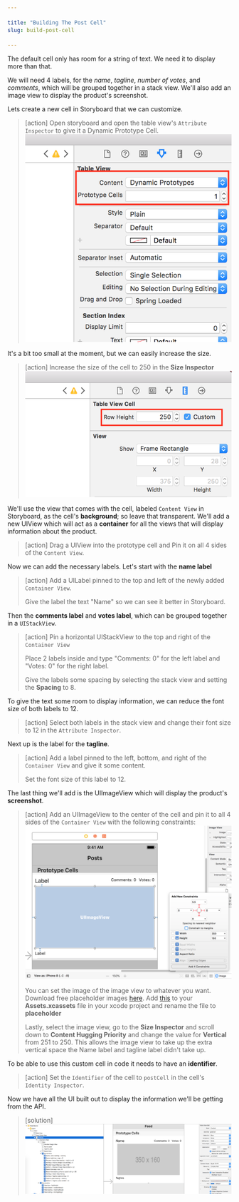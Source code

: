 ```yaml
---

title: "Building The Post Cell"
slug: build-post-cell

---
```


The default cell only has room for a string of text. We need it to display more than that.

We will need 4 labels, for the _name_, _tagline_, _number of votes_, and _comments_, which will be grouped together in a stack view. We'll also add an image view to display the product's screenshot.

Lets create a new cell in Storyboard that we can customize.

> [action]
> Open storyboard and open the table view's `Attribute Inspector` to give it a Dynamic Prototype Cell.
> ![Prototype Cell](assets/dynamic-prototype-cell.png)

It's a bit too small at the moment, but we can easily increase the size.

> [action]
> Increase the size of the cell to 250 in the **Size Inspector**
> ![Increase Cell Size](assets/cell-size.png)

We'll use the view that comes with the cell, labeled `Content View` in Storyboard, as the cell's **background**; so leave that transparent. We'll add a new UIView which will act as a **container** for all the views that will display information about the product.

> [action]
> Drag a UIView into the prototype cell and Pin it on all 4 sides of the `Content View`.

Now we can add the necessary labels. Let's start with the **name label**

> [action]
> Add a UILabel pinned to the top and left of the newly added `Container View`.
>
> Give the label the text "Name" so we can see it better in Storyboard.

Then the **comments label** and **votes label**, which can be grouped together in a `UIStackView`.

> [action]
> Pin a horizontal UIStackView to the top and right of the `Container View`
>
> Place 2 labels inside and type "Comments: 0" for the left label and "Votes: 0" for the right label.
>
> Give the labels some spacing by selecting the stack view and setting the **Spacing** to 8.

To give the text some room to display information, we can reduce the font size of both labels to 12.

> [action]
>  Select both labels in the stack view and change their font size to 12 in the `Attribute Inspector`.

Next up is the label for the **tagline**.

> [action]
> Add a label pinned to the left, bottom, and right of the `Container View` and give it some content.
>
> Set the font size of this label to 12.

The last thing we'll add is the UIImageView which will display the product's **screenshot**.

> [action]
> Add an UIImageView to the center of the cell and pin it to all 4 sides of the `Container View` with the following constraints:
> ![Pin Image View](assets/pin-image.png)
>
> You can set the image of the image view to whatever you want. Download free placeholder images [here](https://placeholder.com/). Add [this](http://via.placeholder.com/350x160) to your **Assets.xcassets** file in your xcode project and rename the file to **placeholder**
>
> Lastly, select the image view, go to the **Size Inspector** and scroll down to **Content Hugging Priority** and change the value for **Vertical** from 251 to 250. This allows the image view to take up the extra vertical space the Name label and tagline label didn't take up.

To be able to use this custom cell in code it needs to have an **identifier**.

> [action]
> Set the `Identifier` of the cell to `postCell` in the cell's `Identity Inspector`.

Now we have all the UI built out to display the information we'll be getting from the API.

> [solution]
> ![Completed custom cell](assets/custom-cell.png)

